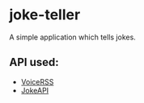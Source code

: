 # joke-teller
A simple application which tells jokes.

## API used: 
 - [VoiceRSS](https://www.voicerss.org/)
 - [JokeAPI](https://sv443.net/jokeapi/v2/)

